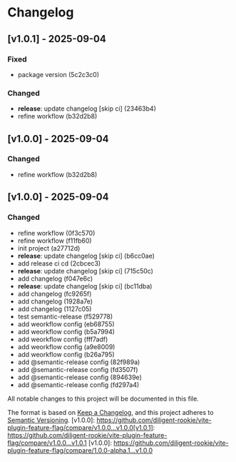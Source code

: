 # Changelog

## [v1.0.1] - 2025-09-04

### Fixed

- package version (5c2c3c0)

### Changed

- **release**: update changelog [skip ci] (23463b4)
- refine workflow (b32d2b8)

## [v1.0.0] - 2025-09-04

### Changed

- refine workflow (b32d2b8)

## [v1.0.0] - 2025-09-04

### Changed

- refine workflow (0f3c570)
- refine workflow (f11fb60)
- init project (a27712d)
- **release**: update changelog [skip ci] (b6cc0ae)
- add release ci cd (2cbcec3)
- **release**: update changelog [skip ci] (715c50c)
- add changelog (f047e6c)
- **release**: update changelog [skip ci] (bc11dba)
- add changelog (fc9265f)
- add changelog (1928a7e)
- add changelog (1127c05)
- test semantic-release (f529778)
- add weorkflow config (eb68755)
- add weorkflow config (b5a7994)
- add weorkflow config (fff7adf)
- add weorkflow config (a9e8009)
- add weorkflow config (b26a795)
- add @semantic-release config (82f989a)
- add @semantic-release config (fd3507f)
- add @semantic-release config (894639e)
- add @semantic-release config (fd297a4)

All notable changes to this project will be documented in this file.

The format is based on [Keep a Changelog](https://keepachangelog.com/en/1.0.0/), and this project adheres to [Semantic Versioning](https://semver.org/spec/v2.0.0.html).
[v1.0.0]: https://github.com/diligent-rookie/vite-plugin-feature-flag/compare/v1.0.0...v1.0.0[v1.0.1]: https://github.com/diligent-rookie/vite-plugin-feature-flag/compare/v1.0.0...v1.0.1
[v1.0.0]: https://github.com/diligent-rookie/vite-plugin-feature-flag/compare/1.0.0-alpha.1...v1.0.0
